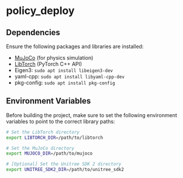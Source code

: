 # policy_deploy

## Dependencies
Ensure the following packages and libraries are installed:
- [MuJoCo](https://github.com/google-deepmind/mujoco/releases) (for physics simulation)
- [LibTorch](https://pytorch.org/get-started/locally/) (PyTorch C++ API)
- Eigen3: `sudo apt install libeigen3-dev`
- yaml-cpp: `sudo apt install libyaml-cpp-dev`
- pkg-config: `sudo apt install pkg-config`

## Environment Variables
Before building the project, make sure to set the following environment variables to point to the correct library paths:
```sh
# Set the LibTorch directory
export LIBTORCH_DIR=/path/to/libtorch

# Set the MuJoCo directory
export MUJOCO_DIR=/path/to/mujoco

# [Optional] Set the Unitree SDK 2 directory 
export UNITREE_SDK2_DIR=/path/to/unitree_sdk2
```
